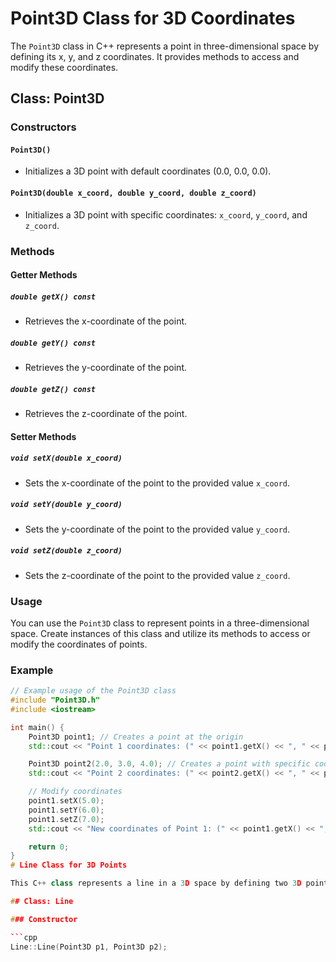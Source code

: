 # Point3D Class for 3D Coordinates

The `Point3D` class in C++ represents a point in three-dimensional space by defining its x, y, and z coordinates. It provides methods to access and modify these coordinates.

## Class: Point3D

### Constructors

#### `Point3D()`
- Initializes a 3D point with default coordinates (0.0, 0.0, 0.0).

#### `Point3D(double x_coord, double y_coord, double z_coord)`
- Initializes a 3D point with specific coordinates: `x_coord`, `y_coord`, and `z_coord`.

### Methods

#### Getter Methods

##### `double getX() const`
- Retrieves the x-coordinate of the point.

##### `double getY() const`
- Retrieves the y-coordinate of the point.

##### `double getZ() const`
- Retrieves the z-coordinate of the point.

#### Setter Methods

##### `void setX(double x_coord)`
- Sets the x-coordinate of the point to the provided value `x_coord`.

##### `void setY(double y_coord)`
- Sets the y-coordinate of the point to the provided value `y_coord`.

##### `void setZ(double z_coord)`
- Sets the z-coordinate of the point to the provided value `z_coord`.

### Usage

You can use the `Point3D` class to represent points in a three-dimensional space. Create instances of this class and utilize its methods to access or modify the coordinates of points.

### Example

```cpp
// Example usage of the Point3D class
#include "Point3D.h"
#include <iostream>

int main() {
    Point3D point1; // Creates a point at the origin
    std::cout << "Point 1 coordinates: (" << point1.getX() << ", " << point1.getY() << ", " << point1.getZ() << ")" << std::endl;

    Point3D point2(2.0, 3.0, 4.0); // Creates a point with specific coordinates
    std::cout << "Point 2 coordinates: (" << point2.getX() << ", " << point2.getY() << ", " << point2.getZ() << ")" << std::endl;

    // Modify coordinates
    point1.setX(5.0);
    point1.setY(6.0);
    point1.setZ(7.0);
    std::cout << "New coordinates of Point 1: (" << point1.getX() << ", " << point1.getY() << ", " << point1.getZ() << ")" << std::endl;

    return 0;
}
# Line Class for 3D Points

This C++ class represents a line in a 3D space by defining two 3D points. It provides methods to manipulate and retrieve information about these points.

## Class: Line

### Constructor

```cpp
Line::Line(Point3D p1, Point3D p2);
```
